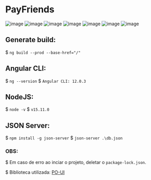 # PayFriends
![image](https://user-images.githubusercontent.com/29488845/156581765-43bb6f1d-43e3-4fae-b983-85dc2bda4a1e.png)
![image](https://user-images.githubusercontent.com/29488845/156618763-1fde2a41-434b-4f6a-b1cd-45fdaca4ba27.png)
![image](https://user-images.githubusercontent.com/29488845/156618730-f561d2bc-39fc-414d-ba58-35807a1d7c02.png)
![image](https://user-images.githubusercontent.com/29488845/156618849-b61a7c3f-2a5f-4b66-a465-6559b3197ea1.png)
![image](https://user-images.githubusercontent.com/29488845/156619707-c09d4e93-4d60-4c53-b5d7-ca32ad4d86ae.png)
![image](https://user-images.githubusercontent.com/29488845/156618915-4f22d691-0edf-46ef-aa55-c225cd059f82.png)
![image](https://user-images.githubusercontent.com/29488845/156618879-954ba611-c94b-4bd5-8795-da859ef5f8ca.png)

## Generate build:
$ `ng build --prod --base-href="/"`

## Angular CLI:
$ `ng --version`
$ `Angular CLI: 12.0.3`

## NodeJS:
$ `node -v`
$ `v15.11.0`

## JSON Server:
$ `npm install -g json-server`
$ `json-server .\db.json`

### OBS:
$ Em caso de erro ao inciar o projeto, deletar o `package-lock.json`.

$ Biblioteca utilizada: [PO-UI](https://po-ui.io/)
